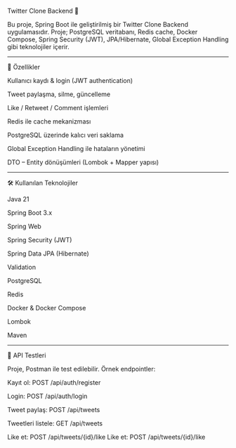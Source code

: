 Twitter Clone Backend 🚀

Bu proje, Spring Boot ile geliştirilmiş bir Twitter Clone Backend uygulamasıdır.
Proje; PostgreSQL veritabanı, Redis cache, Docker Compose, Spring Security (JWT), JPA/Hibernate, Global Exception Handling gibi teknolojiler içerir.

----------------------------------------------------------------------------------------------------------------------
📌 Özellikler

Kullanıcı kaydı & login (JWT authentication)

Tweet paylaşma, silme, güncelleme

Like / Retweet / Comment işlemleri

Redis ile cache mekanizması

PostgreSQL üzerinde kalıcı veri saklama

Global Exception Handling ile hataların yönetimi

DTO – Entity dönüşümleri (Lombok + Mapper yapısı)

--------------------------------------------------------------------------------
🛠 Kullanılan Teknolojiler

Java 21

Spring Boot 3.x

Spring Web

Spring Security (JWT)

Spring Data JPA (Hibernate)

Validation

PostgreSQL

Redis

Docker & Docker Compose

Lombok

Maven

---------------------------------------------------------------------------
🧪 API Testleri

Proje, Postman ile test edilebilir.
Örnek endpointler:

Kayıt ol: POST /api/auth/register

Login: POST /api/auth/login

Tweet paylaş: POST /api/tweets

Tweetleri listele: GET /api/tweets

Like et: POST /api/tweets/{id}/like
Like et: POST /api/tweets/{id}/like
